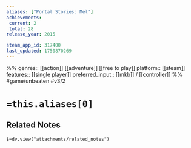 ```yaml
---
aliases: ["Portal Stories: Mel"]
achievements:
 current: 2
 total: 28
release_year: 2015

steam_app_id: 317400
last_updated: 1750870269
---
```

%%
genres:: [[action]] [[adventure]] [[free to play]]
platform:: [[steam]]
features:: [[single player]]
preferred_input:: [[mkb]] / [[controller]]
%%
#game/unbeaten
#v3/2

# `=this.aliases[0]`
## Related Notes
`$=dv.view("attachments/related_notes")`